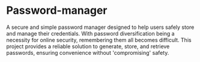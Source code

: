 # Password-manager
A secure and simple password manager designed to help users safely store and manage their credentials. With password diversification being a necessity for online security, remembering them all becomes difficult. This project provides a reliable solution to generate, store, and retrieve passwords, ensuring convenience without 'compromising' safety.
